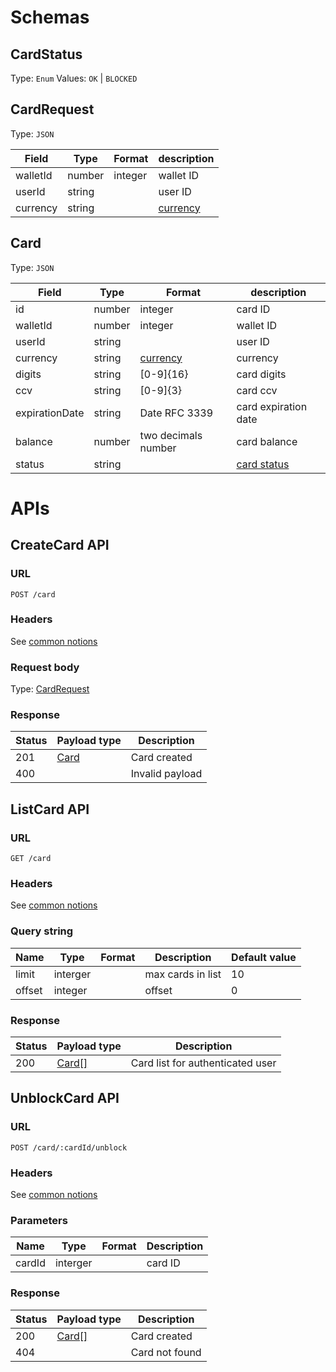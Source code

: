 # Schemas

## CardStatus

Type: `Enum`
Values: `OK` | `BLOCKED`

## CardRequest

Type: `JSON`

| Field    | Type   | Format  | description                       |
| -------- | ------ | ------- | --------------------------------- |
| walletId | number | integer | wallet ID                         |
| userId   | string |         | user ID                           |
| currency | string |         | [currency](../README.md#currency) |

## Card

Type: `JSON`

| Field          | Type   | Format                            | description                 |
| -------------- | ------ | --------------------------------- | --------------------------- |
| id             | number | integer                           | card ID                     |
| walletId       | number | integer                           | wallet ID                   |
| userId         | string |                                   | user ID                     |
| currency       | string | [currency](../README.md#currency) | currency                    |
| digits         | string | [0-9]{16}                         | card digits                 |
| ccv            | string | [0-9]{3}                          | card ccv                    |
| expirationDate | string | Date RFC 3339                     | card expiration date        |
| balance        | number | two decimals number               | card balance                |
| status         | string |                                   | [card status](#card-status) |

# APIs

## CreateCard API

### URL

`POST /card`

### Headers

See [common notions](../README.md#common-notions)

### Request body

Type: [CardRequest](#cardrequest)

### Response

| Status | Payload type  | Description     |
| ------ | ------------- | --------------- |
| 201    | [Card](#card) | Card created    |
| 400    |               | Invalid payload |

## ListCard API

### URL

`GET /card`

### Headers

See [common notions](../README.md#common-notions)

### Query string

| Name   | Type     | Format | Description       | Default value |
| ------ | -------- | ------ | ----------------- | ------------- |
| limit  | interger |        | max cards in list | 10            |
| offset | integer  |        | offset            | 0             |

### Response

| Status | Payload type    | Description                      |
| ------ | --------------- | -------------------------------- |
| 200    | [Card[]](#card) | Card list for authenticated user |

## UnblockCard API

### URL

`POST /card/:cardId/unblock`

### Headers

See [common notions](../README.md#common-notions)

### Parameters

| Name   | Type     | Format | Description |
| ------ | -------- | ------ | ----------- |
| cardId | interger |        | card ID     |

### Response

| Status | Payload type    | Description    |
| ------ | --------------- | -------------- |
| 200    | [Card[]](#card) | Card created   |
| 404    |                 | Card not found |
